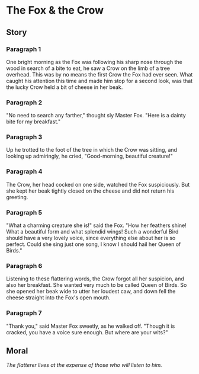 
# The Fox & the Crow

## Story


### Paragraph 1

One bright morning as the Fox was following his sharp nose through the wood in search of a bite to eat, he saw a Crow on the limb of a tree overhead. This was by no means the first Crow the Fox had ever seen. What caught his attention this time and made him stop for a second look, was that the lucky Crow held a bit of cheese in her beak.



### Paragraph 2

"No need to search any farther," thought sly Master Fox. "Here is a dainty bite for my breakfast."



### Paragraph 3

Up he trotted to the foot of the tree in which the Crow was sitting, and looking up admiringly, he cried, "Good-morning, beautiful creature!"



### Paragraph 4

The Crow, her head cocked on one side, watched the Fox suspiciously. But she kept her beak tightly closed on the cheese and did not return his greeting.



### Paragraph 5

"What a charming creature she is!" said the Fox. "How her feathers shine! What a beautiful form and what splendid wings! Such a wonderful Bird should have a very lovely voice, since everything else about her is so perfect. Could she sing just one song, I know I should hail her Queen of Birds."



### Paragraph 6

Listening to these flattering words, the Crow forgot all her suspicion, and also her breakfast. She wanted very much to be called Queen of Birds.
So she opened her beak wide to utter her loudest caw, and down fell the cheese straight into the Fox's open mouth.



### Paragraph 7

"Thank you," said Master Fox sweetly, as he walked off. "Though it is cracked, you have a voice sure enough. But where are your wits?"



## Moral

_The flatterer lives at the expense of those who will listen to him._

